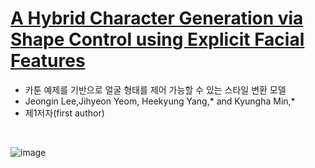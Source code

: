 # [A Hybrid Character Generation via Shape Control using Explicit Facial Features](https://www.mdpi.com/2227-7390/11/11/2463)

- 카툰 예제를 기반으로 얼굴 형태를 제어 가능할 수 있는 스타일 변환 모델
- Jeongin Lee,Jihyeon Yeom, Heekyung Yang,* and Kyungha Min,*
- 제1저자(first author)
</br>

![image](https://user-images.githubusercontent.com/48753785/230872215-7b043435-7dd4-4add-999d-5ba99aa8d163.png)
